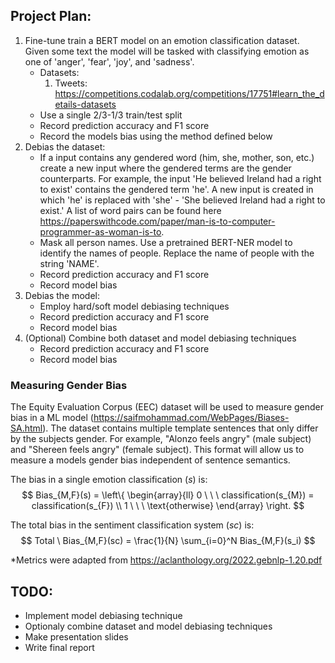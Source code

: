 ## Project Plan:
1. Fine-tune train a BERT model on an emotion classification dataset. Given some text the model will be tasked with classifying emotion as one of 'anger', 'fear', 'joy', and 'sadness'. 
    - Datasets: 
        1. Tweets: https://competitions.codalab.org/competitions/17751#learn_the_details-datasets
    - Use a single 2/3-1/3 train/test split 
    - Record prediction accuracy and F1 score
    - Record the models bias using the method defined below
2. Debias the dataset:
    - If a input contains any gendered word (him, she, mother, son, etc.) create a new input where the gendered terms are the gender counterparts. For example, the input 'He believed Ireland had a right to exist' contains the gendered term 'he'. A new input is created in which 'he' is replaced with 'she' - 'She believed Ireland had a right to exist.' A list of word pairs can be found here https://paperswithcode.com/paper/man-is-to-computer-programmer-as-woman-is-to.
    - Mask all person names. Use a pretrained BERT-NER model to identify the names of people. Replace the name of people with the string 'NAME'. 
    - Record prediction accuracy and F1 score
    - Record model bias
3. Debias the model:
    - Employ hard/soft model debiasing techniques
    - Record prediction accuracy and F1 score
    - Record model bias
4. (Optional) Combine both dataset and model debiasing techniques
    - Record prediction accuracy and F1 score
    - Record model bias

### Measuring Gender Bias
The Equity Evaluation Corpus (EEC) dataset will be used to measure gender bias in a ML model (https://saifmohammad.com/WebPages/Biases-SA.html). The dataset contains multiple template sentences that only differ by the subjects gender. For example, "Alonzo feels angry" (male subject) and "Shereen feels angry" (female subject). This format will allow us to measure a models gender bias independent of sentence semantics. 

The bias in a single emotion classification $(s)$ is:
$$
Bias_{M,F}(s) = \left\{
    \begin{array}{ll}
        0 \ \ \ classification(s_{M}) = classification(s_{F}) \\
        1 \ \ \  \text{otherwise}
    \end{array}
\right.
$$

The total bias in the sentiment classification system $(sc)$ is:
$$
Total \ Bias_{M,F}(sc) = \frac{1}{N} \sum_{i=0}^N Bias_{M,F}(s_i)
$$


*Metrics were adapted from https://aclanthology.org/2022.gebnlp-1.20.pdf





## TODO:
- Implement model debiasing technique
- Optionaly combine dataset and model debiasing techniques
- Make presentation slides
- Write final report



